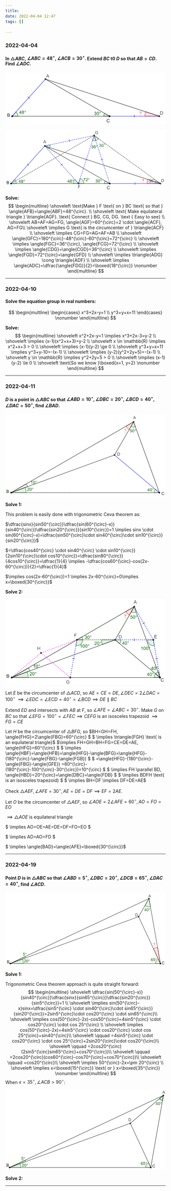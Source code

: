 ```yaml
---
title:
date: 2022-04-04 12:47
tags: []

---
```


### 2022-04-04

#### In $\triangle{ABC}$, $\angle{ABC}=48^{\circ}, \angle{ACB}=30^{\circ}$. Extend $BC$ t0 $D$ so that $AB=CD$. Find $\angle{ADC}$.

![image-20220404125034395](/assets/images/2022-04/image-20220404125034395.png)

![image-20220404130506938](/assets/images/2022-04/image-20220404125258142.png)

**Solve:**
$$
\begin{multline}
\shoveleft \text{Make } F \text{ on } BC \text{ so that } \angle{AFB}=\angle{ABF}=48^{\circ}. \\
\shoveleft \text{ Make equilateral triangle } \triangle{AGF}. \text{ Connect } BG, CG, DG. \text { Easy to see} \\
\shoveleft AB=AF=AG=FG, \angle{AGF}=60^{\circ}=2 \cdot \angle{ACF}, AG=FG\\
\shoveleft \implies G \text{ is the circumcenter of } \triangle{ACF} \\
\shoveleft \implies CG=FG=AG=AF=AB \\
\shoveleft \angle{GFC}=180^{\circ}-48^{\circ}-60^{\circ}=72^{\circ} \\
\shoveleft \implies \angle{FGC}=36^{\circ}, \angle{FCG}=72^{\circ} \\
\shoveleft \implies \angle{CDG}=\angle{CGD}=36^{\circ} \\
\shoveleft \implies \angle{FGD}=72^{\circ}=\angle{GFD}  \\
\shoveleft \implies \triangle{ADG} \cong \triangle{ADF} \\
\shoveleft \implies  \angle{ADC}=\dfrac{\angle{FDG}}{2}=\boxed{18^{\circ}} \nonumber
\end{multline}
$$

---

### 2022-04-10

#### Solve the equation group in real numbers:
$$
\begin{multline}
\begin{cases}
x^3+2x-y=1 \\
y^3+y+x=11
\end{cases} \nonumber
\end{multline}
$$

**Solve:**
$$
\begin{multline}
\shoveleft x^2+2x-y=1 \implies x^3+2x-3=y-2 \\
\shoveleft \implies (x-1)(x^2+x+3)=y-2 \\
\shoveleft x \in \mathbb{R} \implies x^2+x+3 > 0 \\
\shoveleft \implies (x-1)(y-2) \ge 0 \\
\shoveleft y^3+y+x=11 \implies y^3+y-10=-(x-1) \\
\shoveleft \implies (y-2)(y^2+2y+5)=-(x-1) \\
\shoveleft y \in \mathbb{R} \implies y^2+2y+5 > 0 \\
\shoveleft \implies (x-1)(y-2) \le 0 \\
\shoveleft \text{So we know }\boxed{x=1, y=2} \nonumber
\end{multline}
$$

---

### 2022-04-11

#### $D$ is a point in $\triangle{ABC}$ so that $\angle{ABD}=10^{\circ}, \angle{DBC}=20^{\circ}, \angle{BCD}=40^{\circ}, \angle{DAC}=50^{\circ}$, find $\angle{BAD}$.

![image-20220411175858333](/assets/images/2022-04/image-20220411175858333.png)

**Solve 1:**

This problem is easily done with trigonometric Ceva theorem as:

$\dfrac{sinx}{sin50^{\circ}}\dfrac{sin(60^{\circ}-x)}{sin40^{\circ}}\dfrac{sin20^{\circ}}{sin10^{\circ}}=1 \implies sinx \cdot sin(60^{\circ}-x)=\dfrac{sin50^{\circ}\cdot sin40^{\circ}\cdot sin10^{\circ}}{sin20^{\circ}}$

$=\dfrac{cos40^{\circ} \cdot sin40^{\circ} \cdot sin10^{\circ}}{2sin10^{\circ}\cdot cos10^{\circ}}=\dfrac{sin80^{\circ}}{4cos10^{\circ}}=\dfrac{1}{4} \implies -\dfrac{cos60^{\circ}-cos(2x-60^{\circ})}{2}=\dfrac{1}{4}$

$\implies cos(2x-60^{\circ})=1 \implies 2x-60^{\circ}=0\implies x=\boxed{30^{\circ}}$

**Solve 2:**

![image-20220411182229404](/assets/images/2022-04/image-20220411180410742.png)

Let $E$ be the circumcenter of $\triangle{ACD}$, so $AE=CE=DE, \angle{DEC}=2\angle{DAC}=100^{\circ}$
$\implies \angle{EDC}=\angle{ECD}=40^{\circ}=\angle{BCD} \implies DE \parallel BC$

Extend $ED$ and intersects with $AB$ at $F$, so $\angle{AFE}=\angle{ABC}=30^{\circ}$. Make $G$ on $BC$ so that $\angle{EFG}=100^{\circ}=\angle{FEC} \implies CEFG$ is an isosceles trapezoid $\implies FG=CE$

Let $H$ be the circumcenter of $\triangle{BFG}$, so $BH=GH=FH, \angle{FHG}=2\angle{FBG}=60^{\circ} $
$ \implies \triangle{FGH} \text{ is an equilateral triangle}$
$\implies FH=GH=BH=FG=CE=DE=AE, \angle{HFG}=60^{\circ} $
$ \implies \angle{HBF}=\angle{HFB}=\angle{HFG}-\angle{BFG}=\angle{HFG}-(180^{\circ}-\angle{FBG}-\angle{FGB}) $
$ =\angle{HFG}-(180^{\circ}-\angle{FBG}-\angle{GFE}) =60^{\circ}-(180^{\circ}-100^{\circ}-30^{\circ})=10^{\circ} $
$ \implies FH \parallel BD, \angle{HBD}=20^{\circ}=\angle{DBC}=\angle{FDB} $
$ \implies BDFH \text{ is an isosceles trapezoid} $
$ \implies BH=DF \implies DF=DE=AE$

Check $\triangle{AEF}, \angle{AFE}=30^{\circ}, AE=DE=DF \implies EF=2AE$.

Let $O$ be the circumcenter of $\triangle{AEF}$, so $\angle{AOE}=2 \angle{AFE}=60^{\circ}, AO=FO=EO$

$\implies \triangle{AOE} \text{ is equilateral triangle}$

$ \implies AO=OE=AE=DE=DF=FO=EO $

$ \implies AD=AO=FD $

$ \implies \angle{BAD}=\angle{AFE}=\boxed{30^{\circ}}$

---

### 2022-04-19

#### Point $D$ is in $\triangle{ABC}$ so that $\angle{ABD}=5^{\circ}, \angle{DBC}=20^{\circ}, \angle{DCB}=65^{\circ}, \angle{DAC}=40^{\circ}$, find $\angle{ACD}$.

![image-20220419155421788](/assets/images/2022-04/image-20220419155302818.png)

**Solve 1:**

Trigonometric Ceva theorem approach is quite straight forward:
$$
\begin{multline}
\shoveleft \dfrac{sin(50^{\circ}-x)}{sin40^{\circ}}\dfrac{sinx}{sin65^{\circ}}\dfrac{sin20^{\circ}}{sin5^{\circ}}=1 \\
\shoveleft \implies sin(50^{\circ}-x)sinx=\dfrac{sin5^{\circ} \cdot sin40^{\circ}\cdot sin65^{\circ}}{sin20^{\circ}}=2sin5^{\circ}\cdot cos20^{\circ} \cdot sin65^{\circ}\\
\shoveleft \implies cos(50^{\circ}-2x)-cos50^{\circ}=4sin5^{\circ} \cdot cos20^{\circ} \cdot cos 25^{\circ} \\
\shoveleft \implies cos(50^{\circ}-2x)=4sin5^{\circ} \cdot cos20^{\circ} \cdot cos 25^{\circ}+sin40^{\circ}\\
 \shoveleft \qquad =4sin5^{\circ} \cdot cos20^{\circ} \cdot cos 25^{\circ}+2sin20^{\circ}\cdot cos20^{\circ}\\
 \shoveleft \qquad =2cos20^{\circ}(2sin5^{\circ}sin65^{\circ}+cos70^{\circ})\\
 \shoveleft \qquad =2cos20^{\circ}(cos60^{\circ}-cos70^{\circ}+cos70^{\circ})\\
 \shoveleft \qquad =cos20^{\circ}\\
\shoveleft \implies 50^{\circ}-2x=\pm 20^{\circ} \\
\shoveleft \implies x=\boxed{15^{\circ}} \text{ or } x=\boxed{35^{\circ}} \nonumber
\end{multline}
$$
When $x=35^{\circ}, \angle{ACB} > 90^{\circ}$:

![image-20220421061637833](/assets/images/2022-04/image-20220421061637833.png)

**Solve 2:**

---





